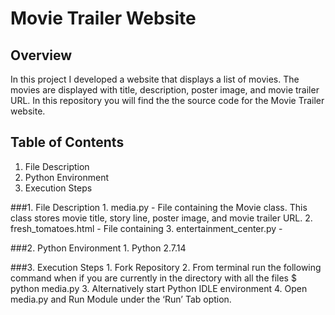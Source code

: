 Movie Trailer Website
========


Overview
--------
In this project I developed a website that displays a list of movies. The movies are displayed with title, description, poster image, and movie trailer URL. In this repository you will find the the source code for the Movie Trailer website. 

Table of Contents
-----------------
1. File Description
2. Python Environment 
3. Execution Steps

###1. File Description
	1. media.py - File containing the Movie class. This class stores movie title, story line, poster image, and movie trailer URL.
	2. fresh_tomatoes.html - File containing
	3. entertainment_center.py - 

###2. Python Environment
	1. Python 2.7.14
	
###3. Execution Steps
	1. Fork Repository
	2. From terminal run the following command when if you are currently in the directory with all the files $ python media.py
	3. Alternatively start Python IDLE environment
	4. Open media.py and Run Module under the ‘Run’ Tab option.